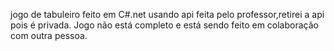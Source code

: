 jogo de tabuleiro feito em C#.net usando api feita pelo professor,retirei a api pois é privada.
Jogo não está completo e está sendo feito em colaboração com outra pessoa.
